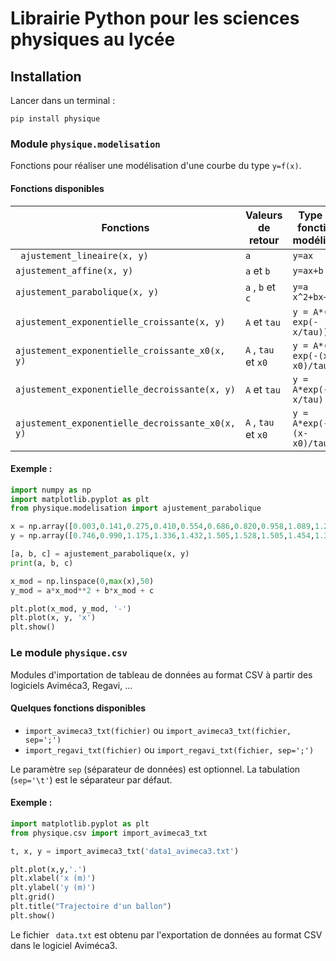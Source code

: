 # Librairie Python pour les sciences physiques au lycée

## Installation

Lancer dans un terminal :

    pip install physique

### Module `physique.modelisation`

Fonctions pour réaliser une modélisation d'une courbe du type `y=f(x)`.

#### Fonctions disponibles

| Fonctions                                         | Valeurs de retour    | Type de fonction modélisée   |
| ------------------------------------------------- | -------------------- | ---------------------------- |
| ` ajustement_lineaire(x, y)`                      | `a`                  | `y=ax​`                      |
| `ajustement_affine(x, y)`                         | `a`  et `b`          | `y=ax+b​`                    |
| `ajustement_parabolique(x, y)`                    | `a` , `b` et  `c`    | `y=a x^2+bx+c​`              |
| `ajustement_exponentielle_croissante(x, y)`       | `A`  et `tau`        | `y = A*(1-exp(-x/tau))`      |
| `ajustement_exponentielle_croissante_x0(x, y)`    | `A` , `tau` et  `x0` | `y = A*(1-exp(-(x-x0)/tau))` |
| `ajustement_exponentielle_decroissante(x, y)`     | `A`  et `tau`        | `y = A*exp(-x/tau)`          |
| `ajustement_exponentielle_decroissante_x0(x, y) ` | `A` , `tau` et  `x0` | `y = A*exp(-(x-x0)/tau)`     |

#### Exemple :

```python
import numpy as np
import matplotlib.pyplot as plt
from physique.modelisation import ajustement_parabolique

x = np.array([0.003,0.141,0.275,0.410,0.554,0.686,0.820,0.958,1.089,1.227,1.359,1.490,1.599,1.705,1.801])
y = np.array([0.746,0.990,1.175,1.336,1.432,1.505,1.528,1.505,1.454,1.355,1.207,1.018,0.797,0.544,0.266])

[a, b, c] = ajustement_parabolique(x, y)
print(a, b, c)

x_mod = np.linspace(0,max(x),50)
y_mod = a*x_mod**2 + b*x_mod + c

plt.plot(x_mod, y_mod, '-')
plt.plot(x, y, 'x')
plt.show()
```

### Le module `physique.csv`

Modules d'importation de tableau de données au format CSV à partir des logiciels Aviméca3, Regavi, ...

#### Quelques fonctions disponibles

* `import_avimeca3_txt(fichier)`  ou `import_avimeca3_txt(fichier, sep=';')`
* `import_regavi_txt(fichier)`  ou `import_regavi_txt(fichier, sep=';')` 

Le paramètre `sep` (séparateur de données) est optionnel. La tabulation (`sep='\t'`) est le séparateur par défaut.

#### Exemple :

```python
import matplotlib.pyplot as plt
from physique.csv import import_avimeca3_txt

t, x, y = import_avimeca3_txt('data1_avimeca3.txt')

plt.plot(x,y,'.')
plt.xlabel('x (m)')
plt.ylabel('y (m)')
plt.grid()
plt.title("Trajectoire d'un ballon")
plt.show()
```

Le fichier ` data.txt` est obtenu par l'exportation de données au format CSV dans le logiciel Aviméca3.


